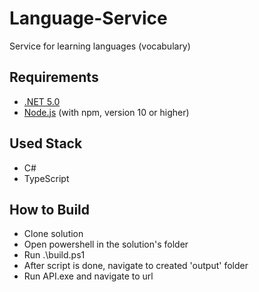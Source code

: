 # Language-Service

Service for learning languages (vocabulary)

## Requirements
- [.NET 5.0](https://dotnet.microsoft.com/download/dotnet/5.0)
- [Node.js](https://nodejs.org/) (with npm, version 10 or higher)

## Used Stack
- C#
- TypeScript

## How to Build
- Clone solution
- Open powershell in the solution's folder
- Run .\build.ps1 
- After script is done, navigate to created 'output' folder 
- Run API.exe and navigate to url
